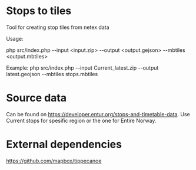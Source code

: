 # Stops to tiles

Tool for creating stop tiles from netex data

Usage:

php src/index.php --input <input.zip> --output <output.gejson> --mbtiles <output.mbtiles>

Example:
php src/index.php --input Current_latest.zip --output latest.geojson --mbtiles stops.mbtiles

# Source data

Can be found on https://developer.entur.org/stops-and-timetable-data.
Use Current stops for spesific region or the one for Entire Norway.

# External dependencies

https://github.com/mapbox/tippecanoe
